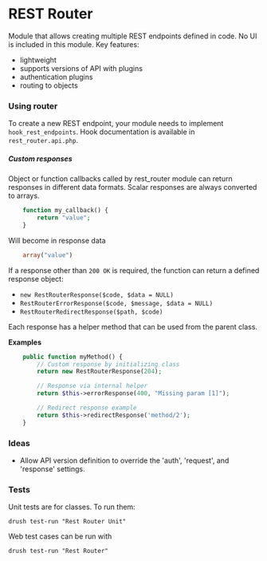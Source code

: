 REST Router
===========

Module that allows creating multiple REST endpoints defined in code. No UI is
included in this module. Key features:

  - lightweight
  - supports versions of API with plugins
  - authentication plugins
  - routing to objects

### Using router

To create a new REST endpoint, your module needs to implement
`hook_rest_endpoints`. Hook documentation is available in
`rest_router.api.php`.

##### Custom responses

Object or function callbacks called by rest_router module can return responses
in different data formats. Scalar responses are always converted to arrays.

```php
    function my_callback() {
        return "value";
    }
```

Will become in response data

```php
    array("value")
```

If a response other than `200 OK` is required, the function can return a defined
response object:

- `new RestRouterResponse($code, $data = NULL)`
- `RestRouterErrorResponse($code, $message, $data = NULL)`
- `RestRouterRedirectResponse($path, $code)`

Each response has a helper method that can be used from the parent class.

**Examples**

```php
    public function myMethod() {
        // Custom response by initializing class
        return new RestRouterResponse(204);

        // Response via internal helper
        return $this->errorResponse(400, "Missing param [1]");

        // Redirect response example
        return $this->redirectResponse('method/2');
    }
```

### Ideas

- Allow API version definition to override the 'auth', 'request', and 'response'
settings.

### Tests

Unit tests are for classes. To run them:

    drush test-run "Rest Router Unit"

Web test cases can be run with

    drush test-run "Rest Router"
